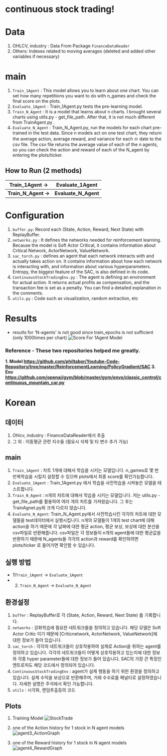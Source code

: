 # continuous stock trading!

# Data 
1. OHLCV, industry : Data From Package `FinanceDataReader`
2. Others: Indexes related to moving averages (deleted and added other variables if necessary)
   
# main
1. `Train_1Agent` : This model allows you to learn about one chart. You can set how many repetitions you want to do with n_games and check the final score on the plots. 
2. `Evaluate_1Agent` : Train_1Agent.py tests the pre-learning model. 
3. `Train_N_Agent` : It is a model that learns about n charts. I brought several charts using utils.py - get_file_path. After that, it is not much different from TrainAgent.py . 
4. `Evaluate_N_Agent` : Train_N_Agent.py, run the models for each chart pre-trained in the test data. Since n models act on one test chart, they return the average action, average reward, and variance for each ㅁ date to the csv file. The csv file returns the average value of each of the n agents, so you can check the action and reward of each of the N_agent by entering the plots/ticker. 

## How to Run (2 methods)
|Train_1Agent -> | Evaluate_1Agent |
|--|--|
|  **Train_N_Agent ->**|  **Evaluate_N_Agent**|


# Configuration 
1. `buffer.py`: Record each (State, Action, Reward, Next State) with ReplayBuffer. 
2. `networks.py` : It defines the networks needed for reinforcement learning. Because the model is Soft Actor Critical, it contains information about Critical Network, ActorNetwork, ValueNetwork. 
3. `sac_torch.py` : defines an agent that each network interacts with and actually takes action on. It contains information about how each network is interacting with, and information about various hyperparameters. 
                  Entropy, the biggest feature of the SAC, is also defined in its code.
4. `ContinuousStockTradingEnv.py` : The agent is defining an environment for actual action. It returns actual profits as compensation, and the transaction fee is set as a penalty. You can find a detailed explanation in the comments. 
5. `utils.py` : Code such as visualization, random extraction, etc

# Results 
* results for 'N-agents' is not good since train_epochs is not sufficient (only 1000times per chart) 
![Score For 1Agent Model](https://drive.google.com/file/d/1qGOGfRTqZfChMv894yZXqRJE7XWBxlDu/view?usp=drive_link)



### Reference - These two repositories helped me greatly. 
**1. Model 
https://github.com/philtabor/Youtube-Code-Repository/tree/master/ReinforcementLearning/PolicyGradient/SAC
3.  Env https://github.com/openai/gym/blob/master/gym/envs/classic_control/continuous_mountain_car.py**

# Korean

## 데이터 
1. Ohlcv, industry : FinanceDataReader에서 추출
2. 그 외 : 이동평균 관련 지수들 (필요시 삭제 및 타 변수 추가 가능)
   
## main
1. `Train_1Agent` : 차트 1개에 대해서 학습을 시키는 모델입니다. n_games로 몇 번 반복학습을 시킬지 설정할 수 있으며 plots에서 최종 score를 확인가능합니다. 
2. `Evaluate_1Agent` : Train_1Agent.py 에서 학습을 사전학습을 시켜놓은 모델을 테스트합니다. 
3. `Train_N_Agent` : n개의 차트에 대해서 학습을 시키는 모델입니다. 저는 utils.py - get_file_path를 활용하여 여러 개의 차트를 가져왔습니다. 그 후는 TrainAgnet.py와 크게 다르지 않습니다. 
4. `Evaluate_N_Agent`: Train_N_Agent.py에서 사전학습시킨 각각의 차트에 대한 모델들을 test데이터에서 실행시킵니다. n개의 모델들이 1개의 test chart에 대해 action을 하기 때문에 각 날짜에 대한 평균 action, 평균 보상, 보상에 대한 분산을 csv파일로 반환해줍니다. csv파일은 각 정보들이 n개의 agent들에 대한  평균값을 반환하기 때문에 N_agents들 각각의 action과 reward를 확인하려면 plots/ticker 로 들어가면 확인할 수 있습니다. 

## 실행 방법 
* 1)`Train_1Agent` -> `Evaluate_1Agent` 
* 2) `Train_N_Agent` -> `Evaluate_N_Agent`

## 환경설정 
1. `buffer` : ReplayBuffer로 각 (State, Action, Reward, Next State) 를 기록합니다. 
2. `networks` : 강화학습에 필요한 네트워크들을 정의하고 있습니다. 해당 모델은 Soft Actor Critic 이기 때문에 [Criticnetwork, ActorNetwork, ValueNetwork]에 대한 정보가 들어 있습니다. 
3. `sac_torch` : 각각의 네트워크들이 상호작용하여 실제로 Action을 취하는 agent를 정의하고 있습니다. 각각의 네트워크들이 어떻게 상호작용하고 있는지에 대한 정보와 각종 hyper parameter들에 대한 정보가 들어 있습니다.  SAC의 가장 큰 특징인 엔트로피도 해당 코드에서 정의되어 있습니다.
4. `ContinuousStockTradingEnv`  : agent가 실제 행동을 하기 위한 환경을 정의하고 있습니다. 실제 수익을 보상으로 반환해주며, 거래 수수료를 페널티로 설정하였습니다. 자세한 설명은 주석에서 확인 가능합니다. 
5. `utils` : 시각화, 랜덤추출등의 코드


## Plots
1. Training Model
![StockTrade](https://github.com/Sigma-Flip/StockTrading_SoftActorCritic_KR_EN/assets/138303561/c7f39e6e-3aed-4950-9ec1-4d5d98848517)

2. one of the Action history for 1 stock in N agent models
![agent3_ActionGraph](https://github.com/Sigma-Flip/StockTrading_SoftActorCritic_KR_EN/assets/138303561/d7036067-6991-4018-80a3-729bf048a275)

3. one of the Reward history for 1 stock in N agent models
![agent4_RewardGraph](https://github.com/Sigma-Flip/StockTrading_SoftActorCritic_KR_EN/assets/138303561/0cb34734-ea2b-4ed2-beea-b17cbc694fe2)



